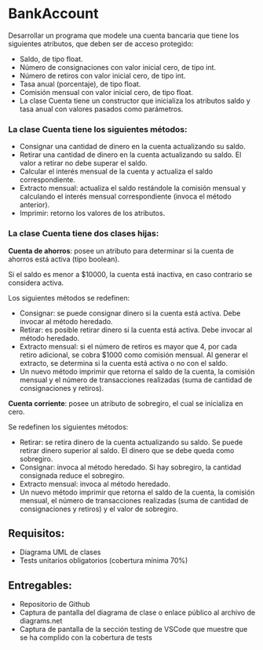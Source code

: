 # BankAccount

Desarrollar un programa que modele una cuenta bancaria que tiene los siguientes atributos, que deben ser de acceso protegido:

* Saldo, de tipo float.
* Número de consignaciones con valor inicial cero, de tipo int.
* Número de retiros con valor inicial cero, de tipo int.
* Tasa anual (porcentaje), de tipo float.
* Comisión mensual con valor inicial cero, de tipo float.
* La clase Cuenta tiene un constructor que inicializa los atributos saldo y tasa anual con valores pasados como parámetros.

### La clase Cuenta tiene los siguientes métodos:
* Consignar una cantidad de dinero en la cuenta actualizando su saldo.
* Retirar una cantidad de dinero en la cuenta actualizando su saldo. El valor a retirar no debe superar el saldo.
* Calcular el interés mensual de la cuenta y actualiza el saldo correspondiente.
* Extracto mensual: actualiza el saldo restándole la comisión mensual y calculando el interés mensual correspondiente (invoca el método anterior).
* Imprimir: retorno los valores de los atributos.

### La clase Cuenta tiene dos clases hijas:

**Cuenta de ahorros**: posee un atributo para determinar si la cuenta de ahorros está activa (tipo boolean).

Si el saldo es menor a $10000, la cuenta está inactiva, en caso contrario se considera activa.

Los siguientes métodos se redefinen:
* Consignar: se puede consignar dinero si la cuenta está activa. Debe invocar al método heredado.
* Retirar: es posible retirar dinero si la cuenta está activa. Debe invocar al método heredado.
* Extracto mensual: si el número de retiros es mayor que 4, por cada retiro adicional, se cobra $1000 como comisión mensual. Al generar el extracto, se determina si la cuenta está activa o no con el saldo.
* Un nuevo método imprimir que retorna el saldo de la cuenta, la comisión mensual y el número de transacciones realizadas (suma de cantidad de consignaciones y retiros).

**Cuenta corriente**: posee un atributo de sobregiro, el cual se inicializa en cero. 

Se redefinen los siguientes métodos:
* Retirar: se retira dinero de la cuenta actualizando su saldo. Se puede retirar dinero superior al saldo. El dinero que se debe queda como sobregiro.
* Consignar: invoca al método heredado. Si hay sobregiro, la cantidad consignada reduce el sobregiro.
* Extracto mensual: invoca al método heredado.
* Un nuevo método imprimir que retorna el saldo de la cuenta, la comisión mensual, el número de transacciones realizadas (suma de cantidad de consignaciones y retiros) y el valor de sobregiro.

## Requisitos:
* Diagrama UML de clases
* Tests unitarios obligatorios (cobertura mínima 70%)

## Entregables:
* Repositorio de Github
* Captura de pantalla del diagrama de clase o enlace público al archivo de diagrams.net
* Captura de pantalla de la sección testing de VSCode que muestre que se ha complido con la cobertura de tests
